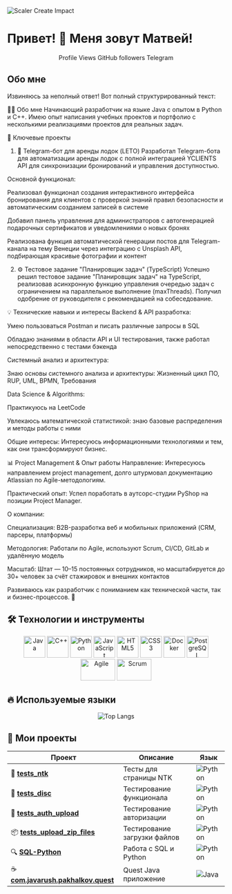 

![Scaler Create Impact](https://media1.tenor.com/m/jHg-q58KgiYAAAAC/scaler-create-impact.gif)

# Привет! 👋 Меня зовут Матвей!
<div align="center">
Profile Views
GitHub followers
Telegram

</div>

## Обо мне
Извиняюсь за неполный ответ! Вот полный структурированный текст:

👨‍💻 Обо мне
Начинающий разработчик на языке Java с опытом в Python и C++. Имею опыт написания учебных проектов и портфолио с несколькими реализациями проектов для реальных задач.

🎯 Ключевые проекты
1. 🚤 Telegram-бот для аренды лодок (LETO)
Разработал Telegram-бота для автоматизации аренды лодок с полной интеграцией YCLIENTS API для синхронизации бронирований и управления доступностью.

Основной функционал:

Реализовал функционал создания интерактивного интерфейса бронирования для клиентов с проверкой знаний правил безопасности и автоматическим созданием записей в системе

Добавил панель управления для администраторов с автогенерацией подарочных сертификатов и уведомлениями о новых бронях

Реализована функция автоматической генерации постов для Telegram-канала на тему Венеции через интеграцию с Unsplash API, подбирающая красивые фотографии и контент

2. ⚙️ Тестовое задание "Планировщик задач" (TypeScript)
Успешно решил тестовое задание "Планировщик задач" на TypeScript, реализовав асинхронную функцию управления очередью задач с ограничением на параллельное выполнение (maxThreads). Получил одобрение от руководителя с рекомендацией на собеседование.

💡 Технические навыки и интересы
Backend & API разработка:

Умею пользоваться Postman и писать различные запросы в SQL

Обладаю знаниями в области API и UI тестирования, также работал непосредственно с тестами бэкенда

Системный анализ и архитектура:

Знаю основы системного анализа и архитектуры: Жизненный цикл ПО, RUP, UML, BPMN, Требования

Data Science & Algorithms:

Практикуюсь на LeetCode

Увлекаюсь математической статистикой: знаю базовые распределения и методы работы с ними

Общие интересы:
Интересуюсь информационными технологиями и тем, как они трансформируют бизнес.

📊 Project Management & Опыт работы
Направление: Интересуюсь направлением project management, долго штурмовал документацию Atlassian по Agile-методологиям.

Практический опыт:
Успел поработать в аутсорс-студии PyShop на позиции Project Manager.

О компании:

Специализация: B2B-разработка веб и мобильных приложений (CRM, парсеры, платформы)

Методология: Работали по Agile, используют Scrum, CI/CD, GitLab и удалённую модель

Масштаб: Штат — 10–15 постоянных сотрудников, но масштабируется до 30+ человек за счёт стажировок и внешних контактов

Развиваюсь как разработчик с пониманием как технической части, так и бизнес-процессов. 🚀
## 🛠️ Технологии и инструменты

<div align="center">

<img src="https://www.svgrepo.com/show/452234/java.svg" alt="Java" width="50" height="50"/>
<img src="https://upload.wikimedia.org/wikipedia/commons/thumb/1/18/ISO_C%2B%2B_Logo.svg/306px-ISO_C%2B%2B_Logo.svg.png" alt="C++" width="50" height="50"/>
<img src="https://skillicons.dev/icons?i=py" alt="Python" width="50" height="50"/>
<img src="https://cdn.jsdelivr.net/gh/devicons/devicon/icons/javascript/javascript-original.svg" alt="JavaScript" width="50" height="50"/>
<img src="https://cdn.jsdelivr.net/gh/devicons/devicon/icons/html5/html5-original.svg" alt="HTML5" width="50" height="50"/>
<img src="https://cdn.jsdelivr.net/gh/devicons/devicon/icons/css3/css3-original.svg" alt="CSS3" width="50" height="50"/>
<img src="https://www.svgrepo.com/show/452192/docker.svg" alt="Docker" width="50" height="50"/>
<img src="https://skillicons.dev/icons?i=postgres" alt="PostgreSQL" width="50" height="50"/>
<img src="https://bank.yuga.ru/media/30/8e/agile__xjyamyp.jpg" alt="Agile" width="80" height="50"/>
<img src="https://avatars.mds.yandex.net/i?id=e0b09c645e3ef1a60f6dbb40bc33fef3_l-16344022-images-thumbs&n=13" alt="Scrum" width="80" height="50"/>

</div>

## 🔥 Используемые языки

<div align="center">
  
  ![Top Langs](https://github-readme-stats.vercel.app/api/top-langs/?username=list242&layout=compact&theme=tokyonight&hide_border=true&langs_count=8&card_width=500)
  
</div>

## 📓 Мои проекты

<div align="center">

| Проект | Описание | Язык |
|--------|----------|------|
| 🧪 **[tests_ntk](https://github.com/list242/tests_ntk)** | Тесты для страницы NTK | ![Python](https://img.shields.io/badge/Python-3776AB?style=flat&logo=python&logoColor=white) |
| 🧪 **[tests_disc](https://github.com/list242/tests_disc)** | Тестирование функционала | ![Python](https://img.shields.io/badge/Python-3776AB?style=flat&logo=python&logoColor=white) |
| 🔐 **[tests_auth_upload](https://github.com/list242/tests_auth_upload)** | Тестирование авторизации | ![Python](https://img.shields.io/badge/Python-3776AB?style=flat&logo=python&logoColor=white) |
| 📦 **[tests_upload_zip_files](https://github.com/list242/tests_upload_zip_files)** | Тестирование загрузки файлов | ![Python](https://img.shields.io/badge/Python-3776AB?style=flat&logo=python&logoColor=white) |
| 🔍 **[SQL-Python](https://github.com/list242/SQL-Python)** | Работа с SQL и Python | ![Python](https://img.shields.io/badge/Python-3776AB?style=flat&logo=python&logoColor=white) |
| ☕ **[com.javarush.pakhalkov.quest](https://github.com/list242/com.javarush.pakhalkov.quest)** | Quest Java приложение | ![Java](https://img.shields.io/badge/Java-ED8B00?style=flat&logo=openjdk&logoColor=white) |

</div>



